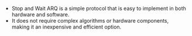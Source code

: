 - Stop and Wait ARQ is a simple protocol that is easy to implement in both hardware and software.
- It does not require complex algorithms or hardware components, making it an inexpensive and efficient option.